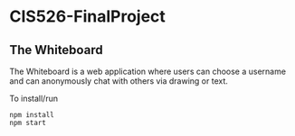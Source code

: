 # CIS526-FinalProject
## The Whiteboard
The Whiteboard is a web application where users can choose a username and can anonymously chat with others via drawing or text. 

To install/run
```
npm install
npm start
```
